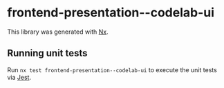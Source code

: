 # frontend-presentation--codelab-ui

This library was generated with [Nx](https://nx.dev).

## Running unit tests

Run `nx test frontend-presentation--codelab-ui` to execute the unit tests via [Jest](https://jestjs.io).
